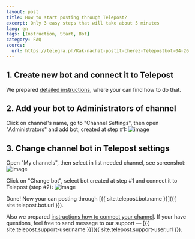 ```yaml
---
layout: post
title: How to start posting through Telepost?
excerpt: Only 3 easy steps that will take about 5 minutes
lang: en
tags: [Instruction, Start, Bot]
category: FAQ
source:
  url: https://telegra.ph/Kak-nachat-postit-cherez-Telepostbot-04-26
---
```


## 1. Create new bot and connect it to Telepost

We prepared [detailed instructions](2019-04-26-personal-bot-for-telepost.md), where your can find how to do that.

## 2. Add your bot to Administrators of channel

Click on channel's name, go to "Channel Settings", then open "Administrators" and add bot, created at step #1:
![image](https://user-images.githubusercontent.com/24430718/106378979-c16a4980-63b9-11eb-9721-3233b19b308d.png)

## 3. Change channel bot in Telepost settings

Open "My channels", then select in list needed channel, see screenshot:
![image](https://user-images.githubusercontent.com/24430718/106379002-f6769c00-63b9-11eb-86ff-53510a2fc498.png)

Click on "Change bot", select bot created at step #1 and connect it to Telepost (step #2):
![image](https://user-images.githubusercontent.com/24430718/106379045-54a37f00-63ba-11eb-97f7-27f0e7da55cb.png)

Done! Now your can posting through [{{ site.telepost.bot.name }}]({{ site.telepost.bot.url }}).

Also we prepared [instructions how to connect your channel](2019-04-26-add-channel-in-telepostbot.md).
If your have questions, feel free to send message to our support — [{{ site.telepost.support-user.name }}]({{ site.telepost.support-user.url }}).
